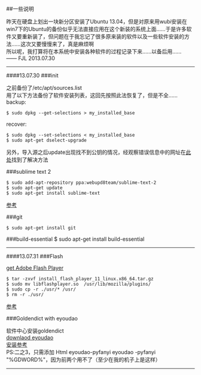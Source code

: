 ##一些说明

昨天在硬盘上划出一块新分区安装了Ubuntu 13.04，但是对原来用wubi安装在win7下的Ubuntu的备份似乎无法直接应用在这个新装的系统上面……于是许多软件又要重新装了，但问题在于我忘记了很多原来装的软件以及一些软件安装的方法……这次又要慢慢来了，真是麻烦啊  
所以呢，我打算将在本系统中安装各种软件的过程记录下来……以备后用……  
—— FJL 2013.07.30

-------------
####13.07.30
###init

之前备份了/etc/apt/sources.list   
用了以下方法备份了软件安装列表，这回先按照此法恢复了，但是不全……  
backup: 

	$ sudo dpkg --get-selections > my_installed_base  
recover:   

	$ sudo dpkg --set-selections < my_installed_base  
	$ sudo apt-get dselect-upgrade  
另外，导入源之后update出现找不到公钥的情况，经观察错误信息中的网址在[此处](http://www.tolaris.com/apt-repository/)找到了解决方法  

###sublime text 2

	$ sudo add-apt-repository ppa:webupd8team/sublime-text-2  
	$ sudo apt-get update  
	$ sudo apt-get install sublime-text  
[参考](http://yishanhe.net/sublime-text-2-ubuntu-ppa/)  

###git

	$ sudo apt-get install git  

###build-essential
	$ sudo apt-get install build-essential  

-----------------------------
####13.07.31
###Flash

[get Adobe Flash Player](http://get.adobe.com/cn/flashplayer/)

	$ tar -zxvf install_flash_player_11_linux.x86_64.tar.gz
	$ sudo mv libflashplayer.so  /usr/lib/mozilla/plugins/
	$ sudo cp -r ./usr/* /usr/
	$ rm -r ./usr/
[参考](http://www.2cto.com/os/201205/133528.html)

###Goldendict with eyoudao

软件中心安装goldendict  
[downlaod eyoudao](http://sourceforge.net/projects/eyoudao/files/)  
[安装参考](http://hi.baidu.com/gbthereisaway/item/1f3dd5023568d560d45a1188)  
PS:二之3，只需添加 Html    eyoudao-pyfanyi    eyoudao -pyfanyi "%GDWORD%"，因为前两个用不了（至少在我的机子上是这样）  

-----------------------------
